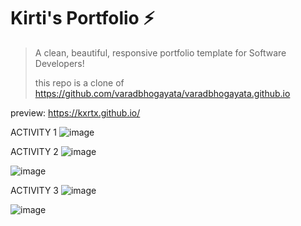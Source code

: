 # Kirti's Portfolio ⚡️ 
> A clean, beautiful, responsive portfolio template for Software Developers!
>
> this repo is a clone of https://github.com/varadbhogayata/varadbhogayata.github.io

preview: https://kxrtx.github.io/

ACTIVITY 1
![image](https://github.com/kxrtx/kxrtx.github.io/assets/90280208/573862dd-80b1-43fe-bcce-66b2f5401a38)

ACTIVITY 2
![image](https://github.com/kxrtx/kxrtx.github.io/assets/90280208/08971a54-6eb8-44d9-9456-9b9451ab7a2c)

![image](https://github.com/kxrtx/kxrtx.github.io/assets/90280208/275a7cdd-ef30-4dd3-8f08-294099c915ca)

ACTIVITY 3
![image](https://github.com/kxrtx/kxrtx.github.io/assets/90280208/69897bf4-eb43-4d34-aa19-f4cac4028b7f)

![image](https://github.com/kxrtx/kxrtx.github.io/assets/90280208/af175ed4-25aa-41a5-a42a-71e35c9533cd)





